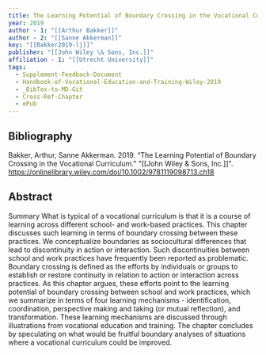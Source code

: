 ```yaml
---
title: The Learning Potential of Boundary Crossing in the Vocational Curriculum
year: 2019
author - 1: "[[Arthur Bakker]]"
author - 2: "[[Sanne Akkerman]]"
key: "[[Bakker2019-lj]]"
publisher: "[[John Wiley \& Sons, Inc.]]"
affiliation - 1: "[[Utrecht University]]"
tags:
  - Supplement-Feedback-Document
  - Handbook-of-Vocational-Education-and-Training-Wiley-2019
  - _BibTex-to-MD-Git
  - Cross-Ref-Chapter
  - ePub
---
```


## Bibliography
Bakker, Arthur, Sanne Akkerman. 2019. “The Learning Potential of Boundary Crossing in the Vocational Curriculum.” "[[John Wiley \& Sons, Inc.]]". https://onlinelibrary.wiley.com/doi/10.1002/9781119098713.ch18

## Abstract
Summary What is typical of a vocational curriculum is that it is a course of learning across different school- and work-based practices. This chapter discusses such learning in terms of boundary crossing between these practices. We conceptualize boundaries as sociocultural differences that lead to discontinuity in action or interaction. Such discontinuities between school and work practices have frequently been reported as problematic. Boundary crossing is defined as the efforts by individuals or groups to establish or restore continuity in relation to action or interaction across practices. As this chapter argues, these efforts point to the learning potential of boundary crossing between school and work practices, which we summarize in terms of four learning mechanisms -  identification, coordination, perspective making and taking (or mutual reflection), and transformation. These learning mechanisms are discussed through illustrations from vocational education and training. The chapter concludes by speculating on what would be fruitful boundary analyses of situations where a vocational curriculum could be improved.